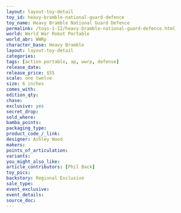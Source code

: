 ```yaml
---
layout: layout-toy-detail 
toy_id: heavy-bramble-national-guard-defence
toy_name: Heavy Bramble National Guard Defence
permalink: /toys-1-12/heavy-bramble-national-guard-defence.html
world: World War Robot Portable
world_abr: WWRp
character_base: Heavy Bramble
layout: layout-toy-detail
categories: 
tags: [action portable, ap, wwrp, defense] 
release_date: 
release_price: $55 
scale: one twelve
size: 6 inches
comes_with: 
edition_qty: 
chase: 
exclusive: yes
secret_drop: 
sold_where: 
bamba_points: 
packaging_type: 
product_code_/_link: 
designer: Ashley Wood
makers: 
points_of_articulation: 
variants: 
you_might_also_like: 
article_contributors: [Phil Back]
toy_pics: 
backstory: Regional Exclusive
sale_type: 
event_exclusive: 
event_details: 
source_doc: 
---
```

